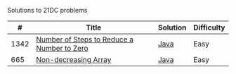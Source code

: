 Solutions to 21DC problems

| # | Title | Solution | Difficulty |
|---| ----- | -------- | ---------- |
|1342|[Number of Steps to Reduce a Number to Zero](https://leetcode.com/problems/number-of-steps-to-reduce-a-number-to-zero/) | [Java](./Day1/numberOfSteps.java)|Easy|
|665|[Non-decreasing Array](https://leetcode.com/problems/non-decreasing-array/) | [Java](./Day1/checkPossibility.java)|Easy|